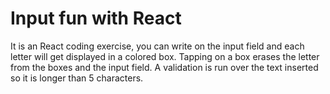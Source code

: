 # Input fun with React

It is an React coding exercise, you can write on the input field and each letter will get displayed in a colored box. Tapping on a box erases the letter from the boxes and the input field. A validation is run over the text inserted so it is longer than 5 characters. 

